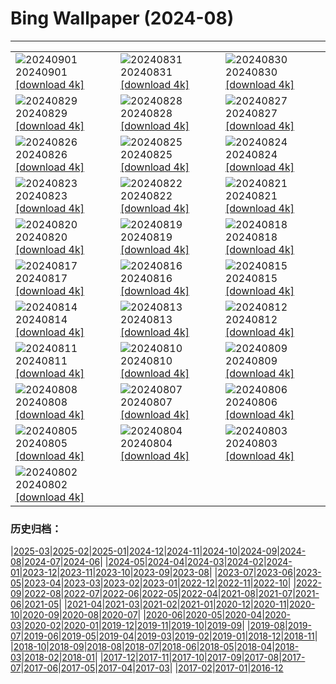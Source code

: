 # Bing Wallpaper (2024-08)
**************

<table><tr><td><img class="wallpaper" src="https://www.bing.com/th?id=OHR.ThamesLondon_JA-JP6657553394_1920x1080.jpg" alt="20240901"> 20240901 <a href="https://www.bing.com/th?id=OHR.ThamesLondon_JA-JP6657553394_UHD.jpg">[download 4k]</a></td><td><img class="wallpaper" src="https://www.bing.com/th?id=OHR.DjanetAlgeria_JA-JP6784692273_1920x1080.jpg" alt="20240831"> 20240831 <a href="https://www.bing.com/th?id=OHR.DjanetAlgeria_JA-JP6784692273_UHD.jpg">[download 4k]</a></td><td><img class="wallpaper" src="https://www.bing.com/th?id=OHR.WhaleSharkDay_JA-JP6933929150_1920x1080.jpg" alt="20240830"> 20240830 <a href="https://www.bing.com/th?id=OHR.WhaleSharkDay_JA-JP6933929150_UHD.jpg">[download 4k]</a></td></tr><tr><td><img class="wallpaper" src="https://www.bing.com/th?id=OHR.CastellfollitSpain_JA-JP7179605635_1920x1080.jpg" alt="20240829"> 20240829 <a href="https://www.bing.com/th?id=OHR.CastellfollitSpain_JA-JP7179605635_UHD.jpg">[download 4k]</a></td><td><img class="wallpaper" src="https://www.bing.com/th?id=OHR.ParalympicsParis_JA-JP5348404269_1920x1080.jpg" alt="20240828"> 20240828 <a href="https://www.bing.com/th?id=OHR.ParalympicsParis_JA-JP5348404269_UHD.jpg">[download 4k]</a></td><td><img class="wallpaper" src="https://www.bing.com/th?id=OHR.PrasatPhanom_JA-JP7500129821_1920x1080.jpg" alt="20240827"> 20240827 <a href="https://www.bing.com/th?id=OHR.PrasatPhanom_JA-JP7500129821_UHD.jpg">[download 4k]</a></td></tr><tr><td><img class="wallpaper" src="https://www.bing.com/th?id=OHR.PalmyraAtoll_JA-JP7657576901_1920x1080.jpg" alt="20240826"> 20240826 <a href="https://www.bing.com/th?id=OHR.PalmyraAtoll_JA-JP7657576901_UHD.jpg">[download 4k]</a></td><td><img class="wallpaper" src="https://www.bing.com/th?id=OHR.SwiftcurrentLake_JA-JP7854639610_1920x1080.jpg" alt="20240825"> 20240825 <a href="https://www.bing.com/th?id=OHR.SwiftcurrentLake_JA-JP7854639610_UHD.jpg">[download 4k]</a></td><td><img class="wallpaper" src="https://www.bing.com/th?id=OHR.JizoFestival2024_JA-JP8040094666_1920x1080.jpg" alt="20240824"> 20240824 <a href="https://www.bing.com/th?id=OHR.JizoFestival2024_JA-JP8040094666_UHD.jpg">[download 4k]</a></td></tr><tr><td><img class="wallpaper" src="https://www.bing.com/th?id=OHR.Fireworks2024_JA-JP2308803408_1920x1080.jpg" alt="20240823"> 20240823 <a href="https://www.bing.com/th?id=OHR.Fireworks2024_JA-JP2308803408_UHD.jpg">[download 4k]</a></td><td><img class="wallpaper" src="https://www.bing.com/th?id=OHR.OceanCityMD_JA-JP5837703169_1920x1080.jpg" alt="20240822"> 20240822 <a href="https://www.bing.com/th?id=OHR.OceanCityMD_JA-JP5837703169_UHD.jpg">[download 4k]</a></td><td><img class="wallpaper" src="https://www.bing.com/th?id=OHR.NazcaBooby_JA-JP5706861733_1920x1080.jpg" alt="20240821"> 20240821 <a href="https://www.bing.com/th?id=OHR.NazcaBooby_JA-JP5706861733_UHD.jpg">[download 4k]</a></td></tr><tr><td><img class="wallpaper" src="https://www.bing.com/th?id=OHR.TetonSunrise_JA-JP5515131695_1920x1080.jpg" alt="20240820"> 20240820 <a href="https://www.bing.com/th?id=OHR.TetonSunrise_JA-JP5515131695_UHD.jpg">[download 4k]</a></td><td><img class="wallpaper" src="https://www.bing.com/th?id=OHR.JapanRollerCoaster_JA-JP5324856123_1920x1080.jpg" alt="20240819"> 20240819 <a href="https://www.bing.com/th?id=OHR.JapanRollerCoaster_JA-JP5324856123_UHD.jpg">[download 4k]</a></td><td><img class="wallpaper" src="https://www.bing.com/th?id=OHR.HuntingtonBeach_JA-JP5169837017_1920x1080.jpg" alt="20240818"> 20240818 <a href="https://www.bing.com/th?id=OHR.HuntingtonBeach_JA-JP5169837017_UHD.jpg">[download 4k]</a></td></tr><tr><td><img class="wallpaper" src="https://www.bing.com/th?id=OHR.AlfanzinaLighthouse_JA-JP5005128092_1920x1080.jpg" alt="20240817"> 20240817 <a href="https://www.bing.com/th?id=OHR.AlfanzinaLighthouse_JA-JP5005128092_UHD.jpg">[download 4k]</a></td><td><img class="wallpaper" src="https://www.bing.com/th?id=OHR.Gozan2024_JA-JP4841375373_1920x1080.jpg" alt="20240816"> 20240816 <a href="https://www.bing.com/th?id=OHR.Gozan2024_JA-JP4841375373_UHD.jpg">[download 4k]</a></td><td><img class="wallpaper" src="https://www.bing.com/th?id=OHR.HangCave_JA-JP0202736881_1920x1080.jpg" alt="20240815"> 20240815 <a href="https://www.bing.com/th?id=OHR.HangCave_JA-JP0202736881_UHD.jpg">[download 4k]</a></td></tr><tr><td><img class="wallpaper" src="https://www.bing.com/th?id=OHR.JoshuaTreeNP_JA-JP9735541892_1920x1080.jpg" alt="20240814"> 20240814 <a href="https://www.bing.com/th?id=OHR.JoshuaTreeNP_JA-JP9735541892_UHD.jpg">[download 4k]</a></td><td><img class="wallpaper" src="https://www.bing.com/th?id=OHR.DugiOtokCroatia_JA-JP9531782423_1920x1080.jpg" alt="20240813"> 20240813 <a href="https://www.bing.com/th?id=OHR.DugiOtokCroatia_JA-JP9531782423_UHD.jpg">[download 4k]</a></td><td><img class="wallpaper" src="https://www.bing.com/th?id=OHR.ElephantsAmboseli_JA-JP9387144040_1920x1080.jpg" alt="20240812"> 20240812 <a href="https://www.bing.com/th?id=OHR.ElephantsAmboseli_JA-JP9387144040_UHD.jpg">[download 4k]</a></td></tr><tr><td><img class="wallpaper" src="https://www.bing.com/th?id=OHR.MountainDay2024_JA-JP9130465329_1920x1080.jpg" alt="20240811"> 20240811 <a href="https://www.bing.com/th?id=OHR.MountainDay2024_JA-JP9130465329_UHD.jpg">[download 4k]</a></td><td><img class="wallpaper" src="https://www.bing.com/th?id=OHR.TofinoVancouver_JA-JP8938759537_1920x1080.jpg" alt="20240810"> 20240810 <a href="https://www.bing.com/th?id=OHR.TofinoVancouver_JA-JP8938759537_UHD.jpg">[download 4k]</a></td><td><img class="wallpaper" src="https://www.bing.com/th?id=OHR.IncaRuinPeru_JA-JP8602736251_1920x1080.jpg" alt="20240809"> 20240809 <a href="https://www.bing.com/th?id=OHR.IncaRuinPeru_JA-JP8602736251_UHD.jpg">[download 4k]</a></td></tr><tr><td><img class="wallpaper" src="https://www.bing.com/th?id=OHR.SpottedOwlet_JA-JP9234740493_1920x1080.jpg" alt="20240808"> 20240808 <a href="https://www.bing.com/th?id=OHR.SpottedOwlet_JA-JP9234740493_UHD.jpg">[download 4k]</a></td><td><img class="wallpaper" src="https://www.bing.com/th?id=OHR.MichiganLighthouse_JA-JP9089561371_1920x1080.jpg" alt="20240807"> 20240807 <a href="https://www.bing.com/th?id=OHR.MichiganLighthouse_JA-JP9089561371_UHD.jpg">[download 4k]</a></td><td><img class="wallpaper" src="https://www.bing.com/th?id=OHR.SendaiTanabata2024_JA-JP8906260169_1920x1080.jpg" alt="20240806"> 20240806 <a href="https://www.bing.com/th?id=OHR.SendaiTanabata2024_JA-JP8906260169_UHD.jpg">[download 4k]</a></td></tr><tr><td><img class="wallpaper" src="https://www.bing.com/th?id=OHR.HertfordshireLavender_JA-JP8708116437_1920x1080.jpg" alt="20240805"> 20240805 <a href="https://www.bing.com/th?id=OHR.HertfordshireLavender_JA-JP8708116437_UHD.jpg">[download 4k]</a></td><td><img class="wallpaper" src="https://www.bing.com/th?id=OHR.WulongKarst_JA-JP8479493036_1920x1080.jpg" alt="20240804"> 20240804 <a href="https://www.bing.com/th?id=OHR.WulongKarst_JA-JP8479493036_UHD.jpg">[download 4k]</a></td><td><img class="wallpaper" src="https://www.bing.com/th?id=OHR.KaptaiLake_JA-JP8287101456_1920x1080.jpg" alt="20240803"> 20240803 <a href="https://www.bing.com/th?id=OHR.KaptaiLake_JA-JP8287101456_UHD.jpg">[download 4k]</a></td></tr><tr><td><img class="wallpaper" src="https://www.bing.com/th?id=OHR.TrunkBay_JA-JP8109492475_1920x1080.jpg" alt="20240802"> 20240802 <a href="https://www.bing.com/th?id=OHR.TrunkBay_JA-JP8109492475_UHD.jpg">[download 4k]</a></td><td></td><td></td></tr></table>

### 历史归档：

|[2025-03](/../2025-03/2025-03.md)|[2025-02](/../2025-02/2025-02.md)|[2025-01](/../2025-01/2025-01.md)|[2024-12](/../2024-12/2024-12.md)|[2024-11](/../2024-11/2024-11.md)|[2024-10](/../2024-10/2024-10.md)|[2024-09](/../2024-09/2024-09.md)|[2024-08](/2024-08.md)|[2024-07](/../2024-07/2024-07.md)|[2024-06](/../2024-06/2024-06.md)|
|[2024-05](/../2024-05/2024-05.md)|[2024-04](/../2024-04/2024-04.md)|[2024-03](/../2024-03/2024-03.md)|[2024-02](/../2024-02/2024-02.md)|[2024-01](/../2024-01/2024-01.md)|[2023-12](/../2023-12/2023-12.md)|[2023-11](/../2023-11/2023-11.md)|[2023-10](/../2023-10/2023-10.md)|[2023-09](/../2023-09/2023-09.md)|[2023-08](/../2023-08/2023-08.md)|
|[2023-07](/../2023-07/2023-07.md)|[2023-06](/../2023-06/2023-06.md)|[2023-05](/../2023-05/2023-05.md)|[2023-04](/../2023-04/2023-04.md)|[2023-03](/../2023-03/2023-03.md)|[2023-02](/../2023-02/2023-02.md)|[2023-01](/../2023-01/2023-01.md)|[2022-12](/../2022-12/2022-12.md)|[2022-11](/../2022-11/2022-11.md)|[2022-10](/../2022-10/2022-10.md)|
|[2022-09](/../2022-09/2022-09.md)|[2022-08](/../2022-08/2022-08.md)|[2022-07](/../2022-07/2022-07.md)|[2022-06](/../2022-06/2022-06.md)|[2022-05](/../2022-05/2022-05.md)|[2022-04](/../2022-04/2022-04.md)|[2021-08](/../2021-08/2021-08.md)|[2021-07](/../2021-07/2021-07.md)|[2021-06](/../2021-06/2021-06.md)|[2021-05](/../2021-05/2021-05.md)|
|[2021-04](/../2021-04/2021-04.md)|[2021-03](/../2021-03/2021-03.md)|[2021-02](/../2021-02/2021-02.md)|[2021-01](/../2021-01/2021-01.md)|[2020-12](/../2020-12/2020-12.md)|[2020-11](/../2020-11/2020-11.md)|[2020-10](/../2020-10/2020-10.md)|[2020-09](/../2020-09/2020-09.md)|[2020-08](/../2020-08/2020-08.md)|[2020-07](/../2020-07/2020-07.md)|
|[2020-06](/../2020-06/2020-06.md)|[2020-05](/../2020-05/2020-05.md)|[2020-04](/../2020-04/2020-04.md)|[2020-03](/../2020-03/2020-03.md)|[2020-02](/../2020-02/2020-02.md)|[2020-01](/../2020-01/2020-01.md)|[2019-12](/../2019-12/2019-12.md)|[2019-11](/../2019-11/2019-11.md)|[2019-10](/../2019-10/2019-10.md)|[2019-09](/../2019-09/2019-09.md)|
|[2019-08](/../2019-08/2019-08.md)|[2019-07](/../2019-07/2019-07.md)|[2019-06](/../2019-06/2019-06.md)|[2019-05](/../2019-05/2019-05.md)|[2019-04](/../2019-04/2019-04.md)|[2019-03](/../2019-03/2019-03.md)|[2019-02](/../2019-02/2019-02.md)|[2019-01](/../2019-01/2019-01.md)|[2018-12](/../2018-12/2018-12.md)|[2018-11](/../2018-11/2018-11.md)|
|[2018-10](/../2018-10/2018-10.md)|[2018-09](/../2018-09/2018-09.md)|[2018-08](/../2018-08/2018-08.md)|[2018-07](/../2018-07/2018-07.md)|[2018-06](/../2018-06/2018-06.md)|[2018-05](/../2018-05/2018-05.md)|[2018-04](/../2018-04/2018-04.md)|[2018-03](/../2018-03/2018-03.md)|[2018-02](/../2018-02/2018-02.md)|[2018-01](/../2018-01/2018-01.md)|
|[2017-12](/../2017-12/2017-12.md)|[2017-11](/../2017-11/2017-11.md)|[2017-10](/../2017-10/2017-10.md)|[2017-09](/../2017-09/2017-09.md)|[2017-08](/../2017-08/2017-08.md)|[2017-07](/../2017-07/2017-07.md)|[2017-06](/../2017-06/2017-06.md)|[2017-05](/../2017-05/2017-05.md)|[2017-04](/../2017-04/2017-04.md)|[2017-03](/../2017-03/2017-03.md)|
|[2017-02](/../2017-02/2017-02.md)|[2017-01](/../2017-01/2017-01.md)|[2016-12](/../2016-12/2016-12.md)